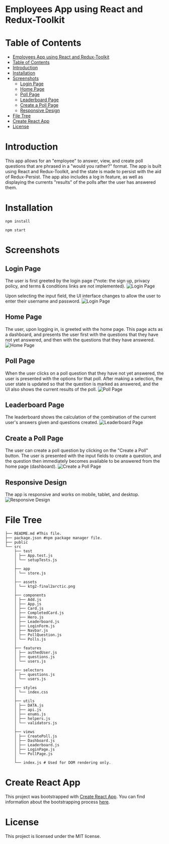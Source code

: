 # Employees App using React and Redux-Toolkit

# Table of Contents

- [Employees App using React and Redux-Toolkit](#employees-app-using-react-and-redux-toolkit)
- [Table of Contents](#table-of-contents)
- [Introduction](#introduction)
- [Installation](#installation)
- [Screenshots](#screenshots)
  - [Login Page](#login-page)
  - [Home Page](#home-page)
  - [Poll Page](#poll-page)
  - [Leaderboard Page](#leaderboard-page)
  - [Create a Poll Page](#create-a-poll-page)
  - [Responsive Design](#responsive-design)
- [File Tree](#file-tree)
- [Create React App](#create-react-app)
- [License](#license)

# Introduction

This app allows for an "employee" to answer, view, and create poll questions that are phrased in a "would you rather?" format. The app is built using React and Redux-Toolkit, and the state is made to persist with the aid of Redux-Persist. The app also includes a log in feature, as well as displaying the currents "results" of the polls after the user has answered them.

# Installation

    npm install

    npm start

# Screenshots

## Login Page

The user is first greeted by the login page (\*note: the sign up, privacy policy, and terms & conditions links are not implemented).
![Login Page](images/screenshot1.jpg)

Upon selecting the input field, the UI interface changes to allow the user to enter their username and password.
![Login Page](images/screenshot2.jpg)

## Home Page

The user, upon logging in, is greeted with the home page. This page acts as a dashboard, and presents the user first with the questions that they have not yet answered, and then with the questions that they have answered.
![Home Page](images/screenshot3.jpg)

## Poll Page

When the user clicks on a poll question that they have not yet answered, the user is presented with the options for that poll. After making a selection, the user state is updated so that the question is marked as answered, and the UI also shows the current results of the poll.
![Poll Page](images/screenshot4.jpg)

## Leaderboard Page

The leaderboard shows the calculation of the combination of the current user's answers given and questions created.
![Leaderboard Page](images/screenshot5.jpg)

## Create a Poll Page

The user can create a poll question by clicking on the "Create a Poll" button. The user is presented with the input fields to create a question, and the question then immediately becomes available to be answered from the home page (dashboard).
![Create a Poll Page](images/screenshot6.jpg)

## Responsive Design

The app is responsive and works on mobile, tablet, and desktop.
![Responsive Design](images/screenshot7.jpg)

# File Tree

    ├── README.md #This file.
    ├── package.json #npm package manager file.
    ├── public
    └── src
        ├── test
        │ ├── App.test.js
        │ └── setupTests.js
        │
        ├── app
        │ └── store.js
        │
        ├── assets
        │ └── ktg2-final2arctic.png
        │
        ├── components
        │ ├── Add.js
        │ ├── App.js
        │ ├── Card.js
        │ ├── CompletedCard.js
        │ ├── Hero.js
        │ ├── Leaderboard.js
        │ ├── LoginForm.js
        │ ├── Navbar.js
        │ ├── PollQuestion.js
        │ └── Polls.js
        │
        ├── features
        │ ├── authedUser.js
        │ ├── questions.js
        │ └── users.js
        │
        ├── selectors
        │ ├── questions.js
        │ └── users.js
        │
        ├── styles
        │ └── index.css
        │
        ├── utils
        │ ├── DATA.js
        │ ├── api.js
        │ ├── enums.js
        │ ├── helpers.js
        │ └── validators.js
        │
        ├── views
        │ ├── CreatePoll.js
        │ ├── Dashboard.js
        │ ├── Leaderboard.js
        │ ├── LoginPage.js
        │ └── PollPage.js
        │
        └── index.js # Used for DOM rendering only.

# Create React App

This project was bootstrapped with [Create React App](https://github.com/facebook/create-react-app). You can find information about the bootstrapping process [here](https://reactjs.org/docs/create-a-new-react-app.html).

# License

This project is licensed under the MIT license.
